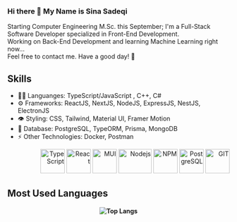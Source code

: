 ### Hi there 👋 My Name is Sina Sadeqi 

Starting Computer Engineering M.Sc. this September; I'm a Full-Stack Software Developer specialized in Front-End Development. <br>
Working on Back-End Development and learning Machine Learning right now... <br>
Feel free to contact me. Have a good day! 🌱

## Skills
<ul>
  <li> 👨‍💻 Languanges: TypeScript/JavaScript , C++, C# </li> <!-- Golang --> 
  <li> ⚙️ Frameworks: ReactJS, NextJS, NodeJS, ExpressJS, NestJS, ElectronJS </li>
  <li> 👁️ Styling: CSS, Tailwind, Material UI, Framer Motion </li>  
  <li> 🌱 Database: PostgreSQL, TypeORM, Prisma, MongoDB </li>
  <li> ⚡ Other Technologies: Docker, Postman  </li> <!-- LinuxOS(CLI), Redis, Socket.io, ThreeJS. gRPC, GraphQL, Apollo, Kavenger -->
  <!--  Concepts: Microservices, Clean Code, MVC, Design Patterns, OOP, DTO, CDN, CI/CD -->
</ul>
<p align="right" display='flex' gap='8' style={{ paddingRight: "2em" }}>
  <img src="https://seeklogo.com/images/T/typescript-logo-B29A3F462D-seeklogo.com.png" alt="TypeScript" width="55" height="55"/>
  <img src="https://www.vectorlogo.zone/logos/reactjs/reactjs-icon.svg" alt="React" width="55" height="55"/>
  <img src="https://seeklogo.com/images/M/material-ui-logo-5BDCB9BA8F-seeklogo.com.png" alt="MUI" width="55" height="55"/>
  <img src="https://seeklogo.com/images/N/nodejs-logo-065257DE24-seeklogo.com.png" alt="Nodejs" width="75" height="55"/>
  <!-- <img src="https://seeklogo.com/images/N/nestjs-logo-09342F76C0-seeklogo.com.png" alt="Nestjs" width="65" height="60"/> -->
  <img src="https://seeklogo.com/images/N/npm-logo-01B8642EDD-seeklogo.com.png" alt="NPM" width="55" height="55"/>
  <img src="https://seeklogo.com/images/P/PostgreSQL_Inc-logo-09A7EFEB72-seeklogo.com.png" alt="PostgreSQL" width="55" height="55" margin="5"/>
  <img src="https://www.vectorlogo.zone/logos/git-scm/git-scm-icon.svg" alt="GIT" width="55" height="55"/> 
    
</p>

## Most Used Languages
<h4 align="center">
  
![Top Langs](https://github-readme-stats.vercel.app/api/top-langs/?username=Cimorexave&hide=html&theme=tokyo)

</h4>


<!--
- 🔭 I’m currently working on ...
- 🌱 I’m currently learning ...
- 👯 I’m looking to collaborate on ...
- 🤔 I’m looking for help with ...
- 💬 Ask me about ...
- 📫 How to reach me: ...
- 😄 Pronouns: ...
- ⚡ Fun fact: ...
-->
